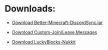 # Downloads:

 - [Download Better-Minecraft-DiscordSync.jar](https://github.com/depascaldc/NukkitX-Projects/raw/master/Compiled-Plugins/Better-Minecraft-DiscordSync-1.0.0-SNAPSHOT.jar)
 
 - [Download Custom-Join/Leave.Messages](https://github.com/depascaldc/NukkitX-Projects/raw/master/Compiled-Plugins/Custom-JoinLeave-Messages.jar)
 
 - [Download LuckyBlocks-Nukkit](https://github.com/depascaldc/NukkitX-Projects/raw/master/Compiled-Plugins/LuckyBlocks-Nukkit.jar)
